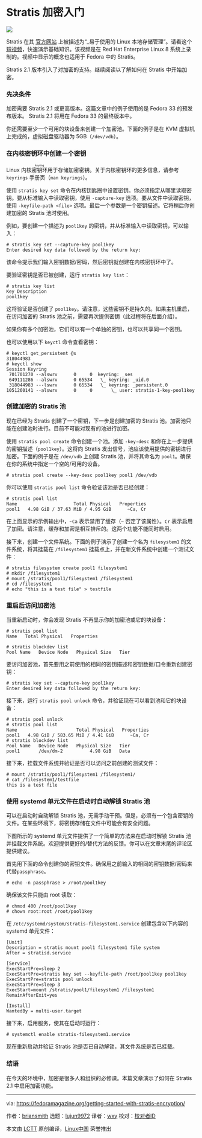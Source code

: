 [#]: collector: (lujun9972)
[#]: translator: (wxy)
[#]: reviewer: ( )
[#]: publisher: ( )
[#]: url: ( )
[#]: subject: (Getting started with Stratis encryption)
[#]: via: (https://fedoramagazine.org/getting-started-with-stratis-encryption/)
[#]: author: (briansmith https://fedoramagazine.org/author/briansmith/)

Stratis 加密入门
======

![][1]

Stratis 在其 [官方网站][2] 上被描述为“_易于使用的 Linux 本地存储管理”。请看这个 [短视频][3]，快速演示基础知识。该视频是在 Red Hat Enterprise Linux 8 系统上录制的。视频中显示的概念也适用于 Fedora 中的 Stratis。

Stratis 2.1 版本引入了对加密的支持。继续阅读以了解如何在 Stratis 中开始加密。

### 先决条件

加密需要 Stratis 2.1 或更高版本。这篇文章中的例子使用的是 Fedora 33 的预发布版本。 Stratis 2.1 将用在 Fedora 33 的最终版本中。

你还需要至少一个可用的块设备来创建一个加密池。下面的例子是在 KVM 虚拟机上完成的，虚拟磁盘驱动器为 5GB（`/dev/vdb`）。

### 在内核密钥环中创建一个密钥

Linux 内核<ruby>密钥环<rt>keyring</rt></ruby>用于存储加密密钥。关于内核密钥环的更多信息，请参考 `keyrings` 手册页（`man keyrings`）。  

使用 `stratis key set` 命令在内核钥匙圈中设置密钥。你必须指定从哪里读取密钥。要从标准输入中读取密钥，使用 `-capture-key` 选项。要从文件中读取密钥，使用 `-keyfile-path <file>` 选项。最后一个参数是一个密钥描述。它将稍后你创建加密的 Stratis 池时使用。

例如，要创建一个描述为 `pool1key` 的密钥，并从标准输入中读取密钥，可以输入：

```
# stratis key set --capture-key pool1key
Enter desired key data followed by the return key:
```

该命令提示我们输入密钥数据/密码，然后密钥就创建在内核密钥环中了。

要验证密钥是否已被创建，运行 `stratis key list`：

```
# stratis key list
Key Description
pool1key
```

这将验证是否创建了 `pool1key`。请注意，这些密钥不是持久的。如果主机重启，在访问加密的 Stratis 池之前，需要再次提供密钥（此过程将在后面介绍）。

如果你有多个加密池，它们可以有一个单独的密钥，也可以共享同一个密钥。

也可以使用以下 `keyctl` 命令查看密钥：

```
# keyctl get_persistent @s
318044983
# keyctl show
Session Keyring
 701701270 --alswrv      0     0  keyring: _ses
 649111286 --alswrv      0 65534   \_ keyring: _uid.0
 318044983 ---lswrv      0 65534   \_ keyring: _persistent.0
1051260141 --alswrv      0     0       \_ user: stratis-1-key-pool1key
```

### 创建加密的 Stratis 池

现在已经为 Stratis 创建了一个密钥，下一步是创建加密的 Stratis 池。加密池只能在创建池时进行。目前不可能对现有的池进行加密。

使用 `stratis pool create` 命令创建一个池。添加 `-key-desc` 和你在上一步提供的密钥描述（`pool1key`）。这将向 Stratis 发出信号，池应该使用提供的密钥进行加密。下面的例子是在 `/dev/vdb` 上创建 Stratis 池，并将其命名为 `pool1`。确保在你的系统中指定一个空的/可用的设备。

```
# stratis pool create --key-desc pool1key pool1 /dev/vdb
```

你可以使用 `stratis pool list` 命令验证该池是否已经创建：

```
# stratis pool list
Name                     Total Physical   Properties
pool1   4.98 GiB / 37.63 MiB / 4.95 GiB      ~Ca, Cr
```

在上面显示的示例输出中，`~Ca` 表示禁用了缓存（`~` 否定了该属性）。`Cr` 表示启用了加密。请注意，缓存和加密是相互排斥的。这两个功能不能同时启用。

接下来，创建一个文件系统。下面的例子演示了创建一个名为 `filesystem1` 的文件系统，将其挂载在 `/filesystem1` 挂载点上，并在新文件系统中创建一个测试文件：

```
# stratis filesystem create pool1 filesystem1
# mkdir /filesystem1
# mount /stratis/pool1/filesystem1 /filesystem1
# cd /filesystem1
# echo "this is a test file" > testfile
```

### 重启后访问加密池

当重新启动时，你会发现 Stratis 不再显示你的加密池或它的块设备：

```
# stratis pool list
Name   Total Physical   Properties
```

```
# stratis blockdev list
Pool Name   Device Node   Physical Size   Tier
```

要访问加密池，首先要用之前使用的相同的密钥描述和密钥数据/口令重新创建密钥：

```
# stratis key set --capture-key pool1key
Enter desired key data followed by the return key:
```

接下来，运行 `stratis pool unlock` 命令，并验证现在可以看到池和它的块设备：

```
# stratis pool unlock
# stratis pool list
Name                      Total Physical   Properties
pool1   4.98 GiB / 583.65 MiB / 4.41 GiB      ~Ca, Cr
# stratis blockdev list
Pool Name   Device Node   Physical Size   Tier
pool1       /dev/dm-2          4.98 GiB   Data
```

接下来，挂载文件系统并验证是否可以访问之前创建的测试文件：

```
# mount /stratis/pool1/filesystem1 /filesystem1/
# cat /filesystem1/testfile
this is a test file
```

### 使用 systemd 单元文件在启动时自动解锁 Stratis 池

可以在启动时自动解锁 Stratis 池，无需手动干预。但是，必须有一个包含密钥的文件。在某些环境下，将密钥存储在文件中可能会有安全问题。

下图所示的 systemd 单元文件提供了一个简单的方法来在启动时解锁 Stratis 池并挂载文件系统。欢迎提供更好的/替代方法的反馈。你可以在文章末尾的评论区提供建议。

首先用下面的命令创建你的密钥文件。确保用之前输入的相同的密钥数据/密码来代替`passphrase`。

```
# echo -n passphrase > /root/pool1key
```

确保该文件只能由 root 读取：

```
# chmod 400 /root/pool1key
# chown root:root /root/pool1key
```

在 `/etc/systemd/system/stratis-filesystem1.service` 创建包含以下内容的 systemd 单元文件：

```
[Unit]
Description = stratis mount pool1 filesystem1 file system
After = stratisd.service

[Service]
ExecStartPre=sleep 2
ExecStartPre=stratis key set --keyfile-path /root/pool1key pool1key
ExecStartPre=stratis pool unlock
ExecStartPre=sleep 3
ExecStart=mount /stratis/pool1/filesystem1 /filesystem1
RemainAfterExit=yes

[Install]
WantedBy = multi-user.target
```

接下来，启用服务，使其在启动时运行：

```
# systemctl enable stratis-filesystem1.service
```

现在重新启动并验证 Stratis 池是否已自动解锁，其文件系统是否已挂载。

### 结语

在今天的环境中，加密是很多人和组织的必修课。本篇文章演示了如何在 Stratis 2.1 中启用加密功能。

--------------------------------------------------------------------------------

via: https://fedoramagazine.org/getting-started-with-stratis-encryption/

作者：[briansmith][a]
选题：[lujun9972][b]
译者：[wxy](https://github.com/wxy)
校对：[校对者ID](https://github.com/校对者ID)

本文由 [LCTT](https://github.com/LCTT/TranslateProject) 原创编译，[Linux中国](https://linux.cn/) 荣誉推出

[a]: https://fedoramagazine.org/author/briansmith/
[b]: https://github.com/lujun9972
[1]: https://fedoramagazine.org/wp-content/uploads/2020/11/stratis-encryption-2-816x345.jpg
[2]: https://stratis-storage.github.io/
[3]: https://www.youtube.com/watch?v=CJu3kmY-f5o
